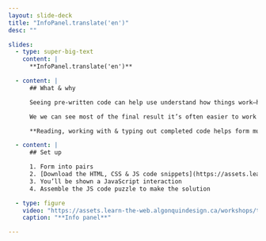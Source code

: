 ```yaml
---
layout: slide-deck
title: "InfoPanel.translate('en')"
desc: ""

slides:
  - type: super-big-text
    content: |
      **InfoPanel.translate('en')**

  - content: |
      ## What & why

      Seeing pre-written code can help use understand how things work—help see the big picture.

      We we can see most of the final result it’s often easier to work backwards to assemble the solution.

      **Reading, working with & typing out completed code helps form muscle memory.**

  - content: |
      ## Set up

      1. Form into pairs
      2. [Download the HTML, CSS & JS code snippets](https://assets.learn-the-web.algonquindesign.ca/workshops/the-dom-i-kno/info-panel-download.zip)
      3. You’ll be shown a JavaScript interaction
      4. Assemble the JS code puzzle to make the solution

  - type: figure
    video: "https://assets.learn-the-web.algonquindesign.ca/workshops/the-dom-i-kno/info-panel.mp4"
    caption: "**Info panel**"

---
```

